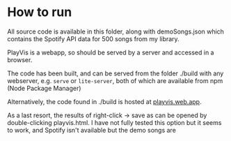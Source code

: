 # How to run

All source code is available in this folder, along with demoSongs.json which contains the Spotify API data for 500 songs from my library.

PlayVis is a webapp, so should be served by a server and accessed in a browser.

The code has been built, and can be served from the folder ./build with any webserver, e.g. `serve` or `lite-server`, both of which are available from npm (Node Package Manager)

Alternatively, the code found in ./build is hosted at [playvis.web.app](https://playvis.web.app). 

As a last resort, the results of right-click -> save as can be opened by double-clicking playvis.html. I have not fully tested this option but it seems to work, and Spotify isn't available but the demo songs are